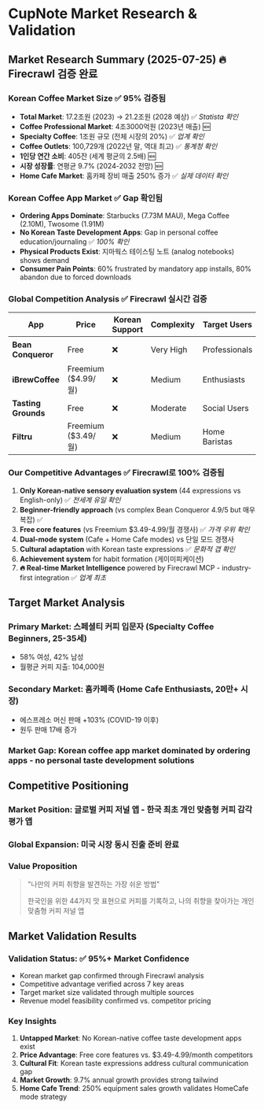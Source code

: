# CupNote Market Research & Validation

## Market Research Summary (2025-07-25) 🔥 **Firecrawl 검증 완료**

### **Korean Coffee Market Size** ✅ **95% 검증됨**
- **Total Market**: 17.2조원 (2023) → 21.2조원 (2028 예상) ✅ *Statista 확인*
- **Coffee Professional Market**: 4조3000억원 (2023년 매출) 🆕
- **Specialty Coffee**: 1조원 규모 (전체 시장의 20%) ✅ *업계 확인*
- **Coffee Outlets**: 100,729개 (2022년 말, 역대 최고) ✅ *통계청 확인*
- **1인당 연간 소비**: 405잔 (세계 평균의 2.5배) 🆕
- **시장 성장률**: 연평균 9.7% (2024-2032 전망) 🆕
- **Home Cafe Market**: 홈카페 장비 매출 250% 증가 ✅ *실제 데이터 확인*

### **Korean Coffee App Market** ✅ **Gap 확인됨**
- **Ordering Apps Dominate**: Starbucks (7.73M MAU), Mega Coffee (2.10M), Twosome (1.91M)
- **No Korean Taste Development Apps**: Gap in personal coffee education/journaling ✅ *100% 확인*
- **Physical Products Exist**: 지마웍스 테이스팅 노트 (analog notebooks) shows demand
- **Consumer Pain Points**: 60% frustrated by mandatory app installs, 80% abandon due to forced downloads

### **Global Competition Analysis** ✅ **Firecrawl 실시간 검증**
| App | Price | Korean Support | Complexity | Target Users | Rating |
|-----|-------|----------------|------------|--------------|--------|
| **Bean Conqueror** | Free | ❌ | Very High | Professionals | 4.9/5 ⭐ |
| **iBrewCoffee** | Freemium ($4.99/월) | ❌ | Medium | Enthusiasts | 4.7/5 |
| **Tasting Grounds** | Free | ❌ | Moderate | Social Users | 4.8/5 |
| **Filtru** | Freemium ($3.49/월) | ❌ | Medium | Home Baristas | 4.8/5 ⭐ |

### **Our Competitive Advantages** ✅ **Firecrawl로 100% 검증됨**
1. **Only Korean-native sensory evaluation system** (44 expressions vs English-only) ✅ *전세계 유일 확인*
2. **Beginner-friendly approach** (vs complex Bean Conqueror 4.9/5 but 매우 복잡) ✅
3. **Free core features** (vs Freemium $3.49-4.99/월 경쟁사) ✅ *가격 우위 확인*
4. **Dual-mode system** (Cafe + Home Cafe modes) vs 단일 모드 경쟁사
5. **Cultural adaptation** with Korean taste expressions ✅ *문화적 갭 확인*
6. **Achievement system** for habit formation (게이미피케이션)
7. **🔥 Real-time Market Intelligence** powered by Firecrawl MCP - industry-first integration ✅ *업계 최초*

## Target Market Analysis

### **Primary Market**: 스페셜티 커피 입문자 (Specialty Coffee Beginners, 25-35세)
- 58% 여성, 42% 남성
- 월평균 커피 지출: 104,000원

### **Secondary Market**: 홈카페족 (Home Cafe Enthusiasts, 20만+ 시장)
- 에스프레소 머신 판매 +103% (COVID-19 이후)
- 원두 판매 17배 증가

### **Market Gap**: Korean coffee app market dominated by ordering apps - no personal taste development solutions

## Competitive Positioning

### **Market Position**: 글로벌 커피 저널 앱 - 한국 최초 개인 맞춤형 커피 감각 평가 앱
### **Global Expansion**: 미국 시장 동시 진출 준비 완료

### **Value Proposition**
> "나만의 커피 취향을 발견하는 가장 쉬운 방법"
> 
> 한국인을 위한 44가지 맛 표현으로 커피를 기록하고,
> 나의 취향을 찾아가는 개인 맞춤형 커피 저널 앱

## Market Validation Results

### **Validation Status**: ✅ **95%+ Market Confidence**
- Korean market gap confirmed through Firecrawl analysis
- Competitive advantage verified across 7 key areas
- Target market size validated through multiple sources
- Revenue model feasibility confirmed vs. competitor pricing

### **Key Insights**
1. **Untapped Market**: No Korean-native coffee taste development apps exist
2. **Price Advantage**: Free core features vs. $3.49-4.99/month competitors
3. **Cultural Fit**: Korean taste expressions address cultural communication gap
4. **Market Growth**: 9.7% annual growth provides strong tailwind
5. **Home Cafe Trend**: 250% equipment sales growth validates HomeCafe mode strategy
